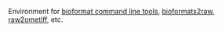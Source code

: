 Environment for [bioformat command line tools](https://bio-formats.readthedocs.io/en/latest/users/comlinetools/index.html), [bioformats2raw](https://github.com/glencoesoftware/bioformats2raw), [raw2ometiff](https://github.com/glencoesoftware/raw2ometiff), etc.
